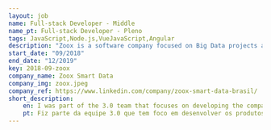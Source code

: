 ```yaml
---
layout: job
name: Full-stack Developer - Middle
name_pt: Full-stack Developer - Pleno
tags: JavaScript,Node.js,VueJavaScript,Angular
description: "Zoox is a software company focused on Big Data projects and working with the Facial recognition engines. There we use Node.js and Vue stack."
start_date: "09/2018"
end_date: "12/2019"
key: 2018-09-zoox
company_name: Zoox Smart Data
company_img: zoox.jpeg
company_ref: https://www.linkedin.com/company/zoox-smart-data-brasil/
short_description:
    en: I was part of the 3.0 team that focuses on developing the company's newest products, using the most current technologies, such as Vue and Koa.js. The project in which I participated the most was SmartPass, this project focuses on using easy recognition and data enrichment to speed up the filling and generation of the guest file, making it not necessary to enter the normal queue at the hotel, and for the client he has access to create management reports using the captured data.
    pt: Fiz parte da equipe 3.0 que tem foco em desenvolver os produtos mais novos da empresa, utilizando tecnologias mais atuais, como Vue e Koa.js. O projeto na qual mais participei foi o SmartPass, esse projeto tem foco em utilizar reconhecimento fácil e enriquecimento de dados para agilizar o preenchimento e geração da ficha do hóspede, fazendo com que o mesmo não precise entrar na fila normal do hotel, e para o cliente ele tem acesso a criar relatórios gerenciais utilizando os dados capturados.
---
```

